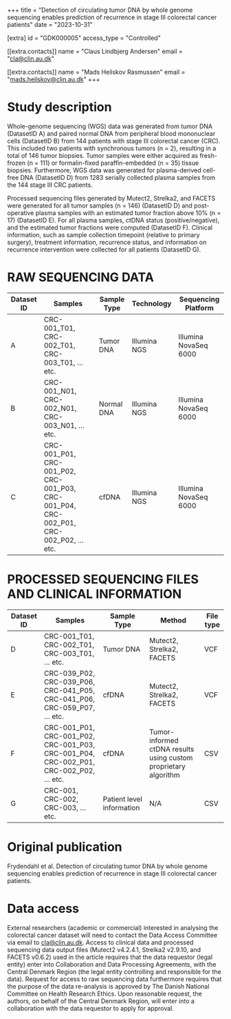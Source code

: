 +++
title = "Detection of circulating tumor DNA by whole genome sequencing enables prediction of recurrence in stage III colorectal cancer patients"
date = "2023-10-31"

[extra]
id = "GDK000005"
access_type = "Controlled"

[[extra.contacts]]
name = "Claus Lindbjerg Andersen"
email = "cla@clin.au.dk"

[[extra.contacts]]
name = "Mads Heilskov Rasmussen"
email = "mads.heilskov@clin.au.dk"
+++

# Study description
Whole-genome sequencing (WGS) data was generated from tumor DNA (DatasetID A) and paired normal DNA from peripheral blood mononuclear cells (DatasetID B) from 144 patients with stage III colorectal cancer (CRC). This included two patients with synchronous tumors (n = 2), resulting in a total of 146 tumor biopsies. Tumor samples were either acquired as fresh-frozen (n = 111) or formalin-fixed paraffin-embedded (n = 35) tissue biopsies. Furthermore, WGS data was generated for plasma-derived cell-free DNA (DatasetID D) from 1283 serially collected plasma samples from the 144 stage III CRC patients.


Processed sequencing files generated by Mutect2, Strelka2, and FACETS were generated for all tumor samples (n = 146) (DatasetID D) and post-operative plasma samples with an estimated tumor fraction above 10% (n = 17) (DatasetID E). For all plasma samples, ctDNA status (positive/negative), and the estimated tumor fractions were computed (DatasetID F). Clinical information, such as sample collection timepoint (relative to primary surgery), treatment information, recurrence status, and information on recurrence intervention were collected for all patients (DatasetID G).

# RAW SEQUENCING DATA

Dataset ID | Samples     | Sample Type  | Technology   | Sequencing Platform
-----------|-------------|--------------|--------------|---------------------
A          | CRC-001\_T01, CRC-002\_T01, CRC-003\_T01, … etc.                                           | Tumor DNA    | Illumina NGS   | Illumina NovaSeq 6000
B          | CRC-001\_N01, CRC-002\_N01, CRC-003\_N01, … etc.                                           | Normal DNA   | Illumina NGS   | Illumina NovaSeq 6000
C          | CRC-001\_P01, CRC-001\_P02, CRC-001\_P03, CRC-001\_P04, CRC-002\_P01, CRC-002\_P02, … etc. | cfDNA        | Illumina NGS   | Illumina NovaSeq 6000

# PROCESSED SEQUENCING FILES AND CLINICAL INFORMATION

Dataset ID | Samples     | Sample Type  | Method       | File type
-----------|-------------|--------------|--------------|---------------------
D          | CRC-001\_T01, CRC-002\_T01, CRC-003\_T01, … etc.                                            | Tumor DNA                  | Mutect2, Strelka2, FACETS   | VCF
E          | CRC-039\_P02, CRC-039\_P06, CRC-041\_P05, CRC-041\_P06, CRC-059\_P07, … etc.                | cfDNA                      | Mutect2, Strelka2, FACETS   | VCF
F          | CRC-001\_P01, CRC-001\_P02, CRC-001\_P03, CRC-001\_P04, CRC-002\_P01, CRC-002\_P02, … etc.  | cfDNA                      | Tumor-informed ctDNA results using custom proprietary algorithm | CSV
G          | CRC-001, CRC-002, CRC-003, … etc.                                                           | Patient level information  | N/A                         | CSV


# Original publication

Frydendahl et al. Detection of circulating tumor DNA by whole genome sequencing enables prediction of recurrence in stage III colorectal cancer patients.

# Data access

External researchers (academic or commercial) interested in analysing the colorectal cancer dataset will need to contact the Data Access Committee via email to cla@clin.au.dk. Access to clinical data and processed sequencing data output files (Mutect2 v4.2.4.1, Strelka2 v2.9.10, and FACETS v0.6.2) used in the article requires that the data requestor (legal entity) enter into Collaboration and Data Processing Agreements, with the Central Denmark Region (the legal entity controlling and responsible for the data). Request for access to raw sequencing data furthermore requires that the purpose of the data re-analysis is approved by The Danish National Committee on Health Research Ethics. Upon reasonable request, the authors, on behalf of the Central Denmark Region, will enter into a collaboration with the data requestor to apply for approval.
